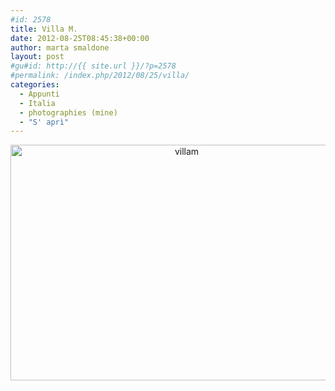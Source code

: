 ```yaml
---
#id: 2578
title: Villa M.
date: 2012-08-25T08:45:38+00:00
author: marta smaldone
layout: post
#gu#id: http://{{ site.url }}/?p=2578
#permalink: /index.php/2012/08/25/villa/
categories:
  - Appunti
  - Italia
  - photographies (mine)
  - "S' aprì"
---
```

<p style="text-align: center;">
  <p style="text-align: center;">
    <img class="aligncenter size-full wp-image-3541" src="{{ site.url }}/images/uploads/2012/08/villam-1.jpg" alt="villam" width="548" height="377" srcset="{{ site.url }}/images/uploads/2012/08/villam-1.jpg 548w, {{ site.url }}/images/uploads/2012/08/villam-1-300x206.jpg 300w" sizes="(max-width: 548px) 100vw, 548px" />
  </p>